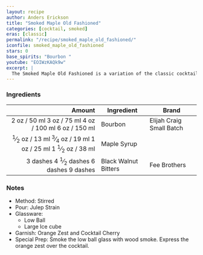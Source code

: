 ```yaml
---
layout: recipe
author: Anders Erickson
title: "Smoked Maple Old Fashioned"
categories: [cocktail, smoked]
eras: [classic]
permalink: "/recipe/smoked_maple_old_fashioned/"
iconfile: smoked_maple_old_fashioned
stars: 0
base_spirits: "Bourbon "
youtube: "EOIWzKAQk9w"
excerpt: |
  The Smoked Maple Old Fashioned is a variation of the classic cocktail that adds a smoky, sweet, and savory twist.
---
```


### Ingredients

|   Amount | Ingredient           | Brand                    |
| -------: | -------------------- | ------------------------ |
|     <span class="onex active">2 oz  / 50 ml</span> <span class="onehalfx">3 oz  / 75 ml</span> <span class="twox">4 oz  / 100 ml</span> <span class="threex">6 oz  / 150 ml</span>| Bourbon              | Elijah Craig Small Batch |
|   <span class="onex active"> <sup>1</sup>&frasl;<sub>2</sub> oz  / 13 ml</span> <span class="onehalfx"> <sup>3</sup>&frasl;<sub>4</sub> oz  / 19 ml</span> <span class="twox">1 oz  / 25 ml</span> <span class="threex">1 <sup>1</sup>&frasl;<sub>2</sub> oz  / 38 ml</span>| Maple Syrup          |
| <span class="onex active">3 dashes</span> <span class="onehalfx">4 <sup>1</sup>&frasl;<sub>2</sub> dashes</span> <span class="twox">6 dashes</span> <span class="threex">9 dashes</span>| Black Walnut Bitters | Fee Brothers             |

### Notes

- Method: Stirred
- Pour: Julep Strain
- Glassware:
  - Low Ball
  - Large Ice cube
- Garnish: Orange Zest and Cocktail Cherry
- Special Prep: Smoke the low ball glass with wood smoke. Express the orange zest over the cocktail.

    
<script type="application/ld+json">
{
  "@context": "https://schema.org",
  "@type": "Recipe",
  "author": {
    "@type": "Person",
    "name": "{{ page.author }}"
    },
  "image": "{%- for page in page.categories limit: 1 %}{% assign cat = site.data.categories | where: "slug", page | first %}{{ site.url }}{{ site.baseurl}}/assets/images/category_{{cat.slug}}.svg{% endfor -%}",
  "description": "{{ page.excerpt | strip_html | replace: '"', "'" }}",
  "recipeIngredient": [
  "2 oz Bourbon ",
  "0.5 oz Maple Syrup ",
  "3 dashes Black Walnut Bitters"
    ],
  "name": "{{ page.title }}",
  "recipeInstructions": [
    {
      "@type": "HowToStep",
      "text": "- Method: Stirred"
    },
    {
      "@type": "HowToStep",
      "text": "- Pour: Julep Strain"
    },
    {
      "@type": "HowToStep",
      "text": "- Glassware:"
    },
    {
      "@type": "HowToStep",
      "text": "  - Low Ball"
    },
    {
      "@type": "HowToStep",
      "text": "  - Large Ice cube"
    },
    {
      "@type": "HowToStep",
      "text": "- Garnish: Orange Zest and Cocktail Cherry"
    },
    {
      "@type": "HowToStep",
      "text": "- Special Prep: Smoke the low ball glass with wood smoke. Express the orange zest over the cocktail."
    }
    ],
  "recipeYield": "1 cocktail",
  "recipeCategory": "cocktail",
  {% if page.stars and site.data.ratings[page.iconfile].ratings -%}"aggregateRating": {
   "@type": "AggregateRating",
   "ratingValue": "{%- include stars_metadata.html %},
   "bestRating": "5",
   "reviewCount": "2"}{%- endif %}
  "recipeCuisine": "global",
  "prepTime": "PT20M",
  "cookTime": "PT15S",
  "keywords": "{{ page.title }}, cocktail, {{ page.eras }}, {%- include category_metadata.html -%}, {%- include spirits_metadata.html -%}"
}
</script>

    